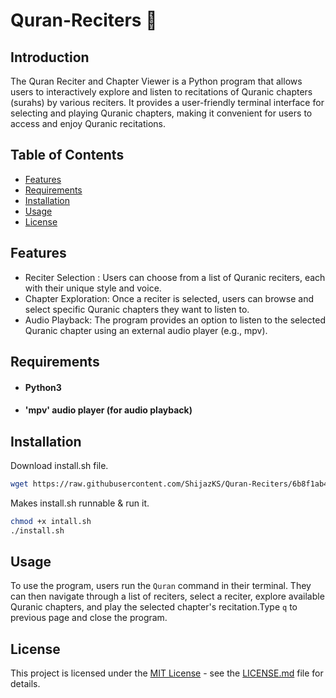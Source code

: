 # Quran-Reciters 📖

## Introduction
The Quran Reciter and Chapter Viewer is a Python program that allows users to interactively explore and listen to recitations of Quranic chapters (surahs) by various reciters. It provides a user-friendly terminal interface for selecting and playing Quranic chapters, making it convenient for users to access and enjoy Quranic recitations.

## Table of Contents

- [Features](#features)
- [Requirements](#requirements)
- [Installation](#installation)
- [Usage](#usage)
- [License](#license)

## Features

- Reciter Selection : Users can choose from a list of Quranic reciters, each with their unique style and voice.
- Chapter Exploration: Once a reciter is selected, users can browse and select specific Quranic chapters they want to listen to.
- Audio Playback: The program provides an option to listen to the selected Quranic chapter using an external audio player (e.g., mpv).

## Requirements
- <h4>Python3</h4>
- <h4>'mpv' audio player (for audio playback)</h4>

## Installation
Download install.sh file.
```bash
wget https://raw.githubusercontent.com/ShijazKS/Quran-Reciters/6b8f1ab43e6249fba83b1e0e9879aac3a36e756b/install.sh
```
Makes install.sh runnable & run it.
```bash
chmod +x intall.sh
./install.sh
```

## Usage
To use the program, users run the `Quran` command in their terminal. They can then navigate through a list of reciters, select a reciter, explore available Quranic chapters, and play the selected chapter's recitation.Type `q` to previous page and close the program.

## License
This project is licensed under the [MIT License]() - see the [LICENSE.md](https://github.com/ShijazKS/Quran-Reciters/blob/main/LICENSE) file for details.

